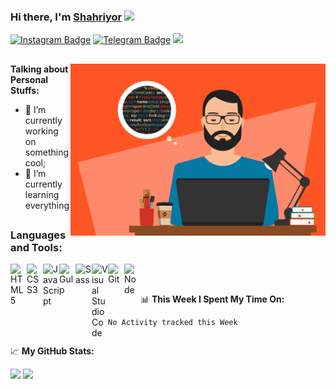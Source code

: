 ### Hi there, I'm <a href="https://github.com/shahriyor-sharifjonov" target="_blank">Shahriyor</a> <img src="https://media.giphy.com/media/hvRJCLFzcasrR4ia7z/giphy.gif" width="25px">
[![Instagram Badge](https://img.shields.io/badge/-Instagram-e4405f?style=flat-square&logo=Instagram&logoColor=white)](https://instagram.com/sharifjonov_shahriyor/)
[![Telegram Badge](https://img.shields.io/badge/-Telegram-0088cc?style=flat-square&logo=Telegram&logoColor=white)](https://t.me/Shahriyor0077)
[![](https://visitor-badge.glitch.me/badge?page_id=shahriyor-sharifjonov.shahriyor-sharifjonov)]()

## 
<img align="right" alt="GIF" src="https://raw.githubusercontent.com/shahriyor-sharifjonov/shahriyor-sharifjonov/master/coding-2.gif" width="408" />

**Talking about Personal Stuffs:**

- 🔭 I’m currently working on something cool;
- 🌱 I’m currently learning everything
##
### Languages and Tools:

<img align="left" alt="HTML5" width="26px" src="https://encrypted-tbn0.gstatic.com/images?q=tbn:ANd9GcQAD2APNZeHXaSogF8b_YZyz5IAyXZR9rsWvRyB2rb5LBb1hOCz8qwmo-_a3NlcWjg34ko&usqp=CAU" />
<img align="left" alt="CSS3" width="26px" src="https://res.cloudinary.com/practicaldev/image/fetch/s--IckYnXfR--/c_imagga_scale,f_auto,fl_progressive,h_1080,q_auto,w_1080/https://thepracticaldev.s3.amazonaws.com/i/2gtqqlfraqi3ljmtt5at.jpg" />
<img align="left" alt="JavaScript" width="26px" src="https://upload.wikimedia.org/wikipedia/commons/thumb/9/99/Unofficial_JavaScript_logo_2.svg/480px-Unofficial_JavaScript_logo_2.svg.png" />
<img align="left" alt="Gulp" width="26px" src="https://mwcoders.com/wp-content/uploads/2018/02/gulpjs-logo.jpg" />
<img align="left" alt="Sass" width="26px" src="https://encrypted-tbn0.gstatic.com/images?q=tbn:ANd9GcQQnR9v6dz-WclZyXLZU6l8yuohRJ9Fe69vcJuICc2lt6LTb8ic6iuXhE6e2GSIdDhwRck&usqp=CAU" />
<img align="left" alt="Visual Studio Code" width="26px" src="https://northcreation.agency/assets/Uploads/VSCode.png" />
<img align="left" alt="Git" width="26px" src="https://www.campusmvp.es/catalogo/repository/product/curso-git.png" />
<img align="left" alt="Node" width="26px" src="https://pbs.twimg.com/media/DeXrm8hX0AEuuGq.jpg" />

<br>

##


📊 **This Week I Spent My Time On:**
<!--START_SECTION:waka-->
```text
No Activity tracked this Week
```
<!--END_SECTION:waka-->



##

📈 **My GitHub Stats:**

<div display="flex">
  <p>
    <img width="55%" align="top" src="https://github-readme-stats.vercel.app/api?username=shahriyor-sharifjonov&show_icons=true&hide_border=true&&count_private=true&include_all_commits=true&theme=gotham" />
    <img width="40%" align="top" src="https://github-readme-stats.vercel.app/api/top-langs/?username=shahriyor-sharifjonov&exclude_repo=KNN-Image-Classification&show_icons=true&hide_border=true&layout=compact&langs_count=8&theme=gotham"/>
  </p>
</div>
